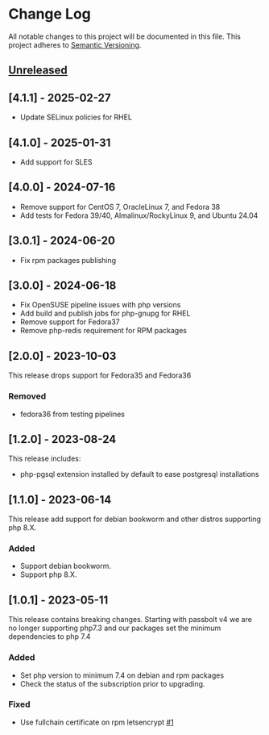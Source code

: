 # Change Log

All notable changes to this project will be documented in this file.
This project adheres to [Semantic Versioning](http://semver.org/).

## [Unreleased](https://gitlab.com/passbolt/passbolt-ops/passbolt-packaging/compare/4.1.1...HEAD)

## [4.1.1] - 2025-02-27

- Update SELinux policies for RHEL

## [4.1.0] - 2025-01-31

- Add support for SLES

## [4.0.0] - 2024-07-16

- Remove support for CentOS 7, OracleLinux 7, and Fedora 38
- Add tests for Fedora 39/40, Almalinux/RockyLinux 9, and Ubuntu 24.04

## [3.0.1] - 2024-06-20

- Fix rpm packages publishing

## [3.0.0] - 2024-06-18

- Fix OpenSUSE pipeline issues with php versions
- Add build and publish jobs for php-gnupg for RHEL
- Remove support for Fedora37
- Remove php-redis requirement for RPM packages

## [2.0.0] - 2023-10-03

This release drops support for Fedora35 and Fedora36

### Removed

- fedora36 from testing pipelines

## [1.2.0] - 2023-08-24

This release includes:

- php-pgsql extension installed by default to ease postgresql installations

## [1.1.0] - 2023-06-14

This release add support for debian bookworm and other distros
supporting php 8.X.

### Added

- Support debian bookworm.
- Support php 8.X.

## [1.0.1] - 2023-05-11

This release contains breaking changes. Starting with passbolt v4
we are no longer supporting php7.3 and our packages set the minimum dependencies
to php 7.4

### Added

- Set php version to minimum 7.4 on debian and rpm packages
- Check the status of the subscription prior to upgrading.

### Fixed

- Use fullchain certificate on rpm letsencrypt [#1](https://github.com/passbolt/passbolt_packaging/pull/1)
